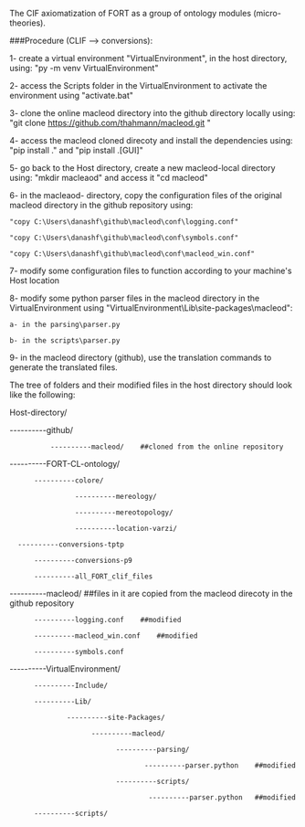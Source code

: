 The CIF axiomatization of FORT as a group of ontology modules (micro-theories).

###Procedure (CLIF --> conversions):

1- create a virtual environment "VirtualEnvironment", in the host directory, using: "py -m venv VirtualEnvironment"

2- access the Scripts folder in the VirtualEnvironment to activate the environment using "activate.bat"

3- clone the online macleod directory into the github directory locally using: "git clone https://github.com/thahmann/macleod.git "

4- access the macleod cloned direcoty and install the dependencies using: "pip install ." and "pip install .[GUI]"

5- go back to the Host directory, create a new macleod-local directory using: "mkdir macleaod" and access it "cd macleod"

6- in the macleaod- directory, copy the configuration files of the original macleod directory in the github repository using:

	"copy C:\Users\danashf\github\macleod\conf\logging.conf" 
	
	"copy C:\Users\danashf\github\macleod\conf\symbols.conf" 
	
	"copy C:\Users\danashf\github\macleod\conf\macleod_win.conf"
	
7- modify some configuration files to function according to your machine's Host location

8- modify some python parser files in the macleod directory in the VirtualEnvironment using "VirtualEnvironment\Lib\site-packages\macleod\":

	a- in the parsing\parser.py
	
	b- in the scripts\parser.py
	
9- in the macleod directory (github), use the translation commands to generate the translated files.


The tree of folders and their modified files in the host directory should look like the following:

Host-directory/

----------github/


		      ----------macleod/	##cloned from the online repository
		      
----------FORT-CL-ontology/

          ----------colore/
	  
                    ----------mereology/
		    
                    ----------mereotopology/
		    
                    ----------location-varzi/
		    
	  ----------conversions-tptp
		      
          ----------conversions-p9
	  
          ----------all_FORT_clif_files
	  
----------macleod/	##files in it are copied from the macleod direcoty in the github repository

          ----------logging.conf	##modified
	  
          ----------macleod_win.conf	##modified
	  
          ----------symbols.conf
	  
----------VirtualEnvironment/

          ----------Include/
	  
          ----------Lib/
	  
                  ----------site-Packages/
		  
                        ----------macleod/
			
                              ----------parsing/
			      
                                     ----------parser.python	##modified
				
                              ----------scripts/
			      
                                      ----------parser.python	##modified
				
          ----------scripts/

